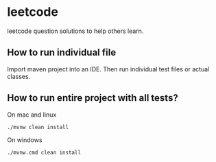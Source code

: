 # leetcode
leetcode question solutions to help others learn.

## How to run individual file
Import maven project into an IDE. Then run individual test files or actual classes.

## How to run entire project with all tests?
On mac and linux
```
./mvnw clean install
```

On windows
```
./mvnw.cmd clean install
```

